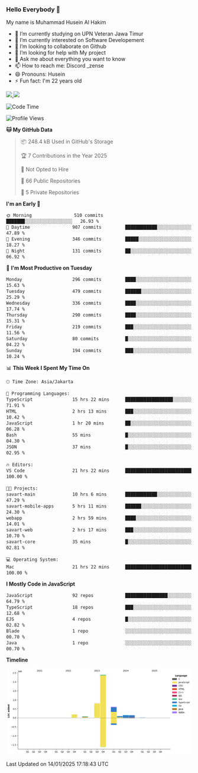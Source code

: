 ### Hello Everybody 👋

My name is Muhammad Husein Al Hakim

- 🔭 I’m currently studying on UPN Veteran Jawa Timur
- 🌱 I’m currently interested on Software Developement
- 👯 I’m looking to collaborate on Github
- 🤔 I’m looking for help with My project
- 💬 Ask me about everything you want to know
- 📫 How to reach me: Discord _zense
- 😄 Pronouns: Husein
- ⚡ Fun fact: I'm 22 years old

<p align="left">
<a href="https://github.com/huseinhq">
  <img height="180em" src="https://github-readme-stats-eight-theta.vercel.app/api?username=huseinhq&show_icons=true&theme=algolia&include_all_commits=true&count_private=true"/>
  <img height="180em" src="https://github-readme-stats-eight-theta.vercel.app/api/top-langs/?username=huseinhq&layout=compact&langs_count=8&theme=algolia"/>
</a>
</p>

<!--START_SECTION:waka-->
![Code Time](http://img.shields.io/badge/Code%20Time-1%2C752%20hrs%2030%20mins-blue)

![Profile Views](http://img.shields.io/badge/Profile%20Views-0-blue)

**🐱 My GitHub Data** 

> 📦 248.4 kB Used in GitHub's Storage 
 > 
> 🏆 7 Contributions in the Year 2025
 > 
> 🚫 Not Opted to Hire
 > 
> 📜 66 Public Repositories 
 > 
> 🔑 5 Private Repositories 
 > 
**I'm an Early 🐤** 

```text
🌞 Morning                510 commits         ███████░░░░░░░░░░░░░░░░░░   26.93 % 
🌆 Daytime                907 commits         ████████████░░░░░░░░░░░░░   47.89 % 
🌃 Evening                346 commits         █████░░░░░░░░░░░░░░░░░░░░   18.27 % 
🌙 Night                  131 commits         ██░░░░░░░░░░░░░░░░░░░░░░░   06.92 % 
```
📅 **I'm Most Productive on Tuesday** 

```text
Monday                   296 commits         ████░░░░░░░░░░░░░░░░░░░░░   15.63 % 
Tuesday                  479 commits         ██████░░░░░░░░░░░░░░░░░░░   25.29 % 
Wednesday                336 commits         ████░░░░░░░░░░░░░░░░░░░░░   17.74 % 
Thursday                 290 commits         ████░░░░░░░░░░░░░░░░░░░░░   15.31 % 
Friday                   219 commits         ███░░░░░░░░░░░░░░░░░░░░░░   11.56 % 
Saturday                 80 commits          █░░░░░░░░░░░░░░░░░░░░░░░░   04.22 % 
Sunday                   194 commits         ███░░░░░░░░░░░░░░░░░░░░░░   10.24 % 
```


📊 **This Week I Spent My Time On** 

```text
🕑︎ Time Zone: Asia/Jakarta

💬 Programming Languages: 
TypeScript               15 hrs 22 mins      ██████████████████░░░░░░░   71.91 % 
HTML                     2 hrs 13 mins       ███░░░░░░░░░░░░░░░░░░░░░░   10.42 % 
JavaScript               1 hr 20 mins        ██░░░░░░░░░░░░░░░░░░░░░░░   06.28 % 
Bash                     55 mins             █░░░░░░░░░░░░░░░░░░░░░░░░   04.30 % 
JSON                     37 mins             █░░░░░░░░░░░░░░░░░░░░░░░░   02.95 % 

🔥 Editors: 
VS Code                  21 hrs 22 mins      █████████████████████████   100.00 % 

🐱‍💻 Projects: 
savart-main              10 hrs 6 mins       ████████████░░░░░░░░░░░░░   47.29 % 
savart-mobile-apps       5 hrs 11 mins       ██████░░░░░░░░░░░░░░░░░░░   24.30 % 
webapp                   2 hrs 59 mins       ████░░░░░░░░░░░░░░░░░░░░░   14.01 % 
savart-web               2 hrs 17 mins       ███░░░░░░░░░░░░░░░░░░░░░░   10.70 % 
savart-core              35 mins             █░░░░░░░░░░░░░░░░░░░░░░░░   02.81 % 

💻 Operating System: 
Mac                      21 hrs 22 mins      █████████████████████████   100.00 % 
```

**I Mostly Code in JavaScript** 

```text
JavaScript               92 repos            ████████████████░░░░░░░░░   64.79 % 
TypeScript               18 repos            ███░░░░░░░░░░░░░░░░░░░░░░   12.68 % 
EJS                      4 repos             █░░░░░░░░░░░░░░░░░░░░░░░░   02.82 % 
Blade                    1 repo              ░░░░░░░░░░░░░░░░░░░░░░░░░   00.70 % 
Java                     1 repo              ░░░░░░░░░░░░░░░░░░░░░░░░░   00.70 % 
```



**Timeline**

![Lines of Code chart](https://raw.githubusercontent.com/HuseinHQ/HuseinHQ/main/assets/bar_graph.png)


 Last Updated on 14/01/2025 17:18:43 UTC
<!--END_SECTION:waka-->
